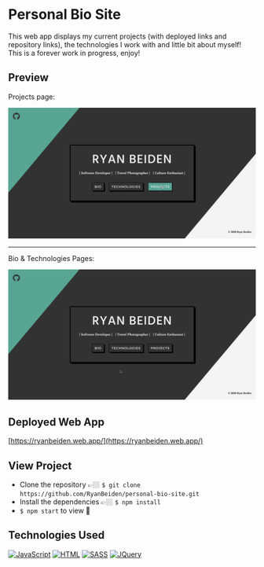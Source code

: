 # Personal Bio Site
This web app displays my current projects (with deployed links and repository links), the technologies I work with and little bit about myself! This is a forever work in progress, enjoy!

## Preview

Projects page:

![gif of projects section of the web app](./gifs/bio-site-demo-2.gif)

---

Bio & Technologies Pages:

![gif of projects section of web app](./gifs/bio-site-demo-1.gif)

## Deployed Web App

[https://ryanbeiden.web.app/](https://ryanbeiden.web.app/)

## View Project
- Clone the repository 👉🏼 `$ git clone https://github.com/RyanBeiden/personal-bio-site.git`
- Install the dependencies 👉🏼 `$ npm install`
- `$ npm start` to view 👀

## Technologies Used
[![JavaScript](https://img.shields.io/badge/-JavaScript-2c9fcc?style=flat-square)](#) [![HTML](https://img.shields.io/badge/-HTML-2c9fcc?style=flat-square)](#) [![SASS](https://img.shields.io/badge/-SASS-2c9fcc?style=flat-square)](#) [![JQuery](https://img.shields.io/badge/-JQuery-2c9fcc?style=flat-square)](#)
